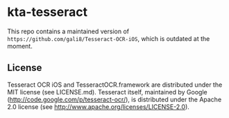 # kta-tesseract

This repo contains a maintained version of `https://github.com/gali8/Tesseract-OCR-iOS`, which is outdated at the moment.

## License
Tesseract OCR iOS and TesseractOCR.framework are distributed under the MIT license (see LICENSE.md).
Tesseract itself, maintained by Google (http://code.google.com/p/tesseract-ocr/), is distributed under the Apache 2.0 license (see http://www.apache.org/licenses/LICENSE-2.0).